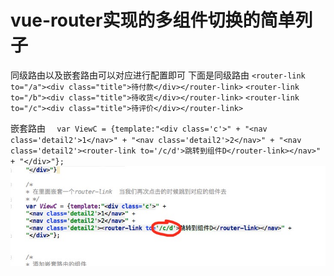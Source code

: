 # vue-router实现的多组件切换的简单列子
同级路由以及嵌套路由可以对应进行配置即可
下面是同级路由
``<router-link to="/a"><div class="title">待付款</div></router-link>``
``<router-link to="/b"><div class="title">待收货</div></router-link>``
``<router-link to="/c"><div class="title">待评价</div></router-link>``


嵌套路由
``  var ViewC = {template:"<div class='c'>" +
      "<nav class='detail2'>1</nav>" +
      "<nav class='detail2'>2</nav>" +
      "<nav class='detail2'><router-link to='/c/d'>跳转到组件D</router-link></nav>" +
      "</div>"};``
 <img src='./1.png'/>

